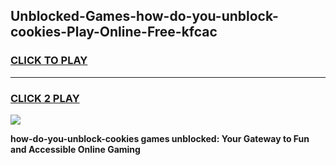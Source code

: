 
## Unblocked-Games-how-do-you-unblock-cookies-Play-Online-Free-kfcac
<h3>
<a href="https://premium76.site?title=how-do-you-unblock-cookies&ref=26A">CLICK TO PLAY</a></h3>
<hr>

<h3>
<a href="https://premium76.site?title=how-do-you-unblock-cookies&ref=26A">CLICK 2 PLAY</a>
  
</h3>

<a href="https://premium76.site?title=how-do-you-unblock-cookies&ref=26A"><img src="https://clearcache.store/games.png"></a>


**how-do-you-unblock-cookies games unblocked: Your Gateway to Fun and Accessible Online Gaming**
